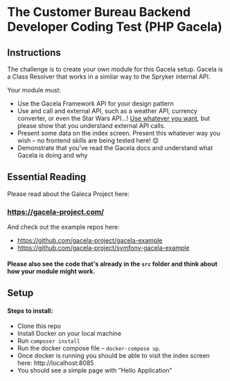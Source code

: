 # The Customer Bureau Backend Developer Coding Test (PHP Gacela)

## Instructions

The challenge is to create your own module for this Gacela setup. Gacela is a Class Resolver that works in a similar way to the Spryker internal API.

Your module must:
- Use the Gacela Framework API for your design pattern
- Use and call and external API, such as a weather API, currency converter, or even the Star Wars API…! <a href="https://betterprogramming.pub/a-curated-list-of-100-cool-and-fun-public-apis-to-inspire-your-next-project-7600ce3e9b3" target="_blank">Use whatever you want</a>,
but please show that you understand external API calls.
- Present some data on the index screen. Present this whatever way you wish – no frontend skills are being tested here! 😊
- Demonstrate that you’ve read the Gacela docs and understand what Gacela is doing and why

## Essential Reading

Please read about the Galeca Project here:

### https://gacela-project.com/

And check out the example repos here:

- https://github.com/gacela-project/gacela-example
- https://github.com/gacela-project/symfony-gacela-example

#### Please also see the code that's already in the `src` folder and think about how your module might work.

## Setup

#### Steps to install:

- Clone this repo
- Install Docker on your local machine
- Run `composer install`
- Run the docker compose file – `docker-compose up`.
- Once docker is running you should be able to visit the index screen here: http://localhost:8085
- You should see a simple page with “Hello Application”





